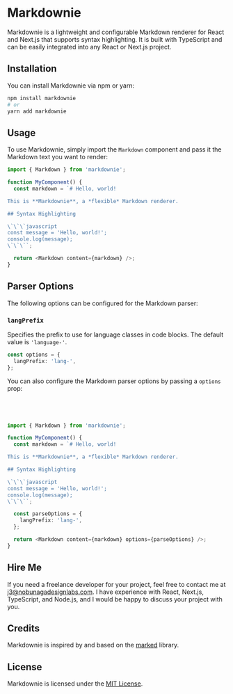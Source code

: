 # Markdownie

Markdownie is a lightweight and configurable Markdown renderer for React and Next.js that supports syntax highlighting. It is built with TypeScript and can be easily integrated into any React or Next.js project.

## Installation

You can install Markdownie via npm or yarn:



``` bash
npm install markdownie
# or
yarn add markdownie
```

## Usage

To use Markdownie, simply import the `Markdown` component and pass it the Markdown text you want to render:



```typescript
import { Markdown } from 'markdownie';

function MyComponent() {
  const markdown = `# Hello, world!

This is **Markdownie**, a *flexible* Markdown renderer.

## Syntax Highlighting

\`\`\`javascript
const message = 'Hello, world!';
console.log(message);
\`\`\``;

  return <Markdown content={markdown} />;
}
```
## Parser Options

The following options can be configured for the Markdown parser:

### `langPrefix`

Specifies the prefix to use for language classes in code blocks. The default value is `'language-'`.


``` typescript
const options = {
  langPrefix: 'lang-',
};
```
You can also configure the Markdown parser options by passing a `options` prop:
```typescript




import { Markdown } from 'markdownie';

function MyComponent() {
  const markdown = `# Hello, world!

This is **Markdownie**, a *flexible* Markdown renderer.

## Syntax Highlighting

\`\`\`javascript
const message = 'Hello, world!';
console.log(message);
\`\`\``;

  const parseOptions = {
    langPrefix: 'lang-',
  };

  return <Markdown content={markdown} options={parseOptions} />;
}
```
## Hire Me

If you need a freelance developer for your project, feel free to contact me at [j3@nobunagadesignlabs.com](mailto:j3@nobunagadesignlabs.com). I have experience with React, Next.js, TypeScript, and Node.js, and I would be happy to discuss your project with you.

## Credits

Markdownie is inspired by and based on the [marked](https://github.com/markedjs/marked) library.

## License

Markdownie is licensed under the [MIT License](https://chat.openai.com/chat/LICENSE).